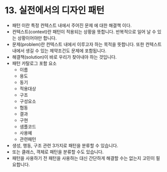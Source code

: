 # 13. 실전에서의 디자인 패턴
- 패턴 이란 특정 컨텍스트 내에서 주어진 문제 에 대한 해결책 이다.
- 컨텍스트(context)란 패턴이 적용되는 상황을 뜻합니다. 반복적으로 일어 날 수 있는 상황이어야만 합니다.
- 문제(problem)란 컨텍스트 내에서 이루고자 하는 목적을 뜻합니다. 또한 컨텍스트 내에서 생길 수 있는 제약조건도 문제에 포함됩니다.
- 해결책(solution)이 바로 우리가 찾아내야 하는 것입니다.
- 패턴 카탈로그 포함 요소
  + 이름
  + 용도
  + 동기
  + 적용대상
  + 구조
  + 구성요소
  + 협동
  + 결과
  + 구현
  + 샘플코드
  + 사용예
  + 관련패턴
- 생성, 행동, 구조 관련 3가지로 패턴을 분류할 수 있습니다.
- 또는 클래스, 객체로 패턴을 분류할 수도 있습니다.
- 패턴을 사용하기 전 패턴을 사용하는 대신 간단하게 해결할 수는 없는지 고민이 필요합니다.
